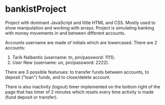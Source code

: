 # bankistProject

Project with dominant JavaScript and little HTML and CSS. Mostly used to show manipulation and working with arrays.
Project is simulating banking with money movements in and between different accounts.

Accounts username are made of initials which are lowercased.
There are 2 accounts:
  1. Tarik Nalbantic (username: tn, pin/password: 1111);
  2. User New (username: un, pin/password: 2222).
  
  There are 3 possible featurues: to transfer funds between accounts, to deposit ("loan") funds, and to close/delete account.
  
  There is also inactivity (logout) timer implemented on the bottom right of the page that has timer of 2 minutes which resets every time activity is made (fund deposit or transfer).

